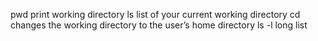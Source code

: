 pwd print working directory
ls list of your current working directory
cd changes the working directory to the user’s home directory
ls -l long list
